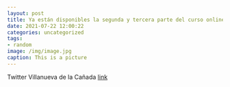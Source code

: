 ```yaml
---
layout: post
title: Ya están disponibles la segunda y tercera parte del curso online para aprender a elaborar menús equilibrados que te ofrece la Es...
date: 2021-07-22 12:00:22
categories: uncategorized
tags:
- random
image: /img/image.jpg
caption: This is a picture
---
```

Twitter Villanueva de la Cañada [link](https://twitter.com/AytoVDLCanada/status/1417814246499491842)
